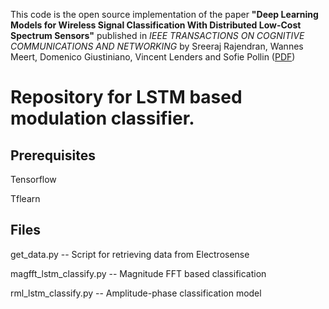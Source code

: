 This code is the open source implementation of the paper **"Deep Learning Models for Wireless Signal Classification With Distributed Low-Cost Spectrum Sensors"** published in *IEEE TRANSACTIONS ON COGNITIVE COMMUNICATIONS AND NETWORKING* by Sreeraj Rajendran, Wannes Meert, Domenico Giustiniano, Vincent Lenders and Sofie Pollin ([PDF](https://ieeexplore.ieee.org/stamp/stamp.jsp?tp=&arnumber=8357902))

# Repository for LSTM based modulation classifier.

## Prerequisites
Tensorflow

Tflearn


## Files

get_data.py             -- Script for retrieving data from Electrosense

magfft_lstm_classify.py -- Magnitude FFT based classification

rml_lstm_classify.py    -- Amplitude-phase classification model

